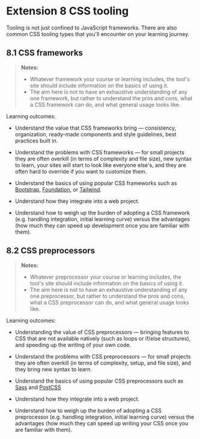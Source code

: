# Extension 8 CSS tooling

Tooling is not just confined to JavaScript frameworks. There are also common CSS tooling types that you'll encounter on your learning journey.

## 8.1 CSS frameworks

> **Notes:**
>
> - Whatever framework your course or learning includes, the tool's site should include information on the basics of using it.
> - The aim here is not to have an exhaustive understanding of any one framework, but rather to understand the pros and cons, what a CSS framework can do, and what general usage looks like.

Learning outcomes:

- Understand the value that CSS frameworks bring — consistency, organization, ready-made components and style guidelines, best practices built in.

- Understand the problems with CSS frameworks — for small projects they are often overkill (in terms of complexity and file size), new syntax to learn, your sites will start to look like everyone else's, and they are often hard to override if you want to customize them.

- Understand the basics of using popular CSS frameworks such as [Bootstrap](https://getbootstrap.com/), [Foundation](https://get.foundation/), or [Tailwind](https://tailwindcss.com/).

- Understand how they integrate into a web project.

- Understand how to weigh up the burden of adopting a CSS framework (e.g. handling integration, initial learning curve) versus the advantages (how much they can speed up development once you are familiar with them).

## 8.2 CSS preprocessors

> **Notes:**
>
> - Whatever preprocessor your course or learning includes, the tool's site should include information on the basics of using it.
> - The aim here is not to have an exhaustive understanding of any one preprocessor, but rather to understand the pros and cons, what a CSS preprocessor can do, and what general usage looks like.

Learning outcomes:

- Understanding the value of CSS preprocessors — bringing features to CSS that are not available natively (such as loops or if/else structures), and speeding up the writing of your own code.

- Understand the problems with CSS preprocessors — for small projects they are often overkill (in terms of complexity, setup, and file size), and they bring new syntax to learn.

- Understand the basics of using popular CSS preprocessors such as [Sass](https://sass-lang.com/) and [PostCSS](https://postcss.org/)

- Understand how they integrate into a web project.

- Understand how to weigh up the burden of adopting a CSS preprocessor (e.g. handling integration, initial learning curve) versus the advantages (how much they can speed up writing your CSS once you are familiar with them).
